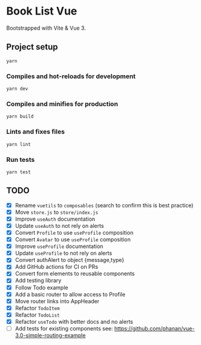 # Book List Vue

Bootstrapped with Vite & Vue 3.

## Project setup

```
yarn
```

### Compiles and hot-reloads for development

```
yarn dev
```

### Compiles and minifies for production

```
yarn build
```

### Lints and fixes files

```
yarn lint
```

### Run tests

```
yarn test
```

## TODO

- [x] Rename `vuetils` to `composables` (search to confirm this is best practice)
- [x] Move `store.js` to `store/index.js`
- [x] Improve `useAuth` documentation
- [x] Update `useAuth` to not rely on alerts
- [x] Convert `Profile` to use `useProfile` composition
- [x] Convert `Avatar` to use `useProfile` composition
- [x] Improve `useProfile` documentation
- [x] Update `useProfile` to not rely on alerts
- [x] Convert authAlert to object {message,type}
- [x] Add GitHub actions for CI on PRs
- [x] Convert form elements to reusable components
- [x] Add testing library
- [x] Follow Todo example
- [x] Add a basic router to allow access to Profile
- [x] Move router links into AppHeader
- [x] Refactor `TodoItem`
- [x] Refactor `TodoList`
- [x] Refactor `useTodo` with better docs and no alerts
- [ ] Add tests for existing components
      see: https://github.com/phanan/vue-3.0-simple-routing-example
